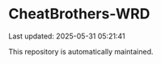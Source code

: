 # CheatBrothers-WRD

Last updated: 2025-05-31 05:21:41

This repository is automatically maintained.
